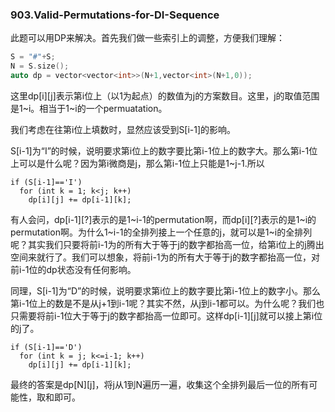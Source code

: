 ### 903.Valid-Permutations-for-DI-Sequence

此题可以用DP来解决。首先我们做一些索引上的调整，方便我们理解：
```cpp
S = "#"+S;
N = S.size();
auto dp = vector<vector<int>>(N+1,vector<int>(N+1,0));
```
这里dp[i][j]表示第i位上（以1为起点）的数值为j的方案数目。这里，j的取值范围是1~i。相当于1~i的一个permuatation。

我们考虑在往第i位上填数时，显然应该受到S[i-1]的影响。

S[i-1]为“I”的时候，说明要求第i位上的数字要比第i-1位上的数字大。那么第i-1位上可以是什么呢？因为第i微商是j，那么第i-1位上只能是1~j-1.所以
```
if (S[i-1]=='I')
  for (int k = 1; k<j; k++)
    dp[i][j] += dp[i-1][k];
```
有人会问，dp[i-1][?]表示的是1\~i-1的permutation啊，而dp[i][?]表示的是1~i的permutation啊。为什么1\~i-1的全排列接上一个任意的j，就可以是1~i的全排列呢？其实我们只要将前i-1为的所有大于等于j的数字都抬高一位，给第i位上的j腾出空间来就行了。我们可以想象，将前i-1为的所有大于等于j的数字都抬高一位，对前i-1位的dp状态没有任何影响。

同理，S[i-1]为“D”的时候，说明要求第i位上的数字要比第i-1位上的数字小。那么第i-1位上的数是不是从j+1到i-1呢？其实不然，从j到i-1都可以。为什么呢？我们也只需要将前i-1位大于等于j的数字都抬高一位即可。这样dp[i-1][j]就可以接上第i位的j了。
```
if (S[i-1]=='D')
  for (int k = j; k<=i-1; k++)
    dp[i][j] += dp[i-1][k];
```
最终的答案是dp[N][j]，将j从1到N遍历一遍，收集这个全排列最后一位的所有可能性，取和即可。

